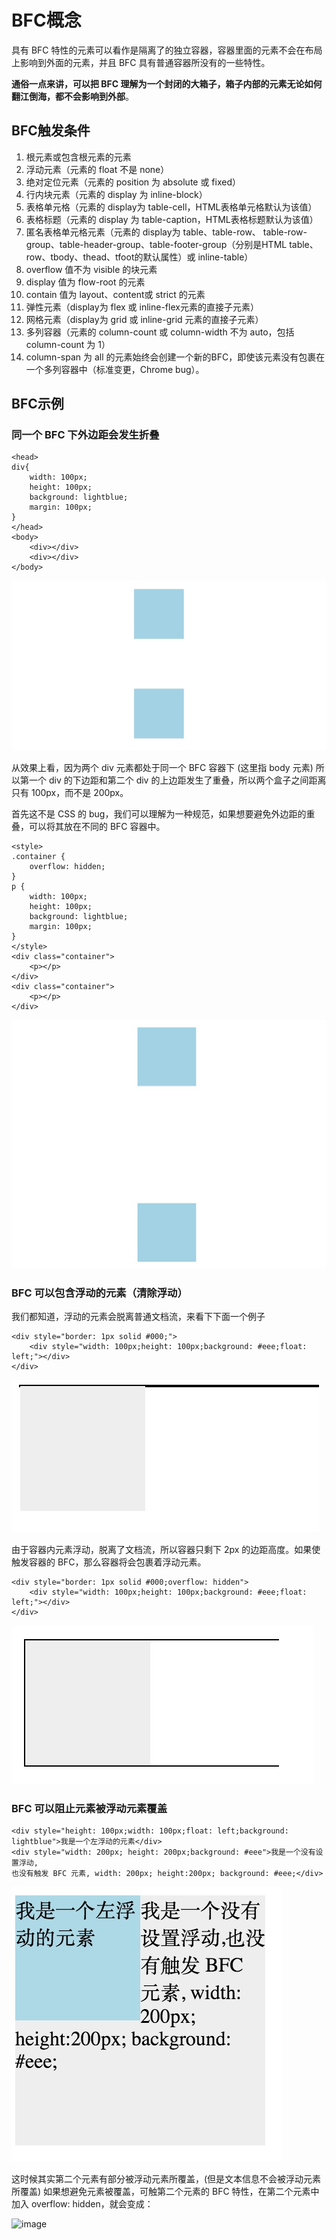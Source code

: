 # BFC概念

具有 BFC 特性的元素可以看作是隔离了的独立容器，容器里面的元素不会在布局上影响到外面的元素，并且 BFC 具有普通容器所没有的一些特性。

**通俗一点来讲，可以把 BFC 理解为一个封闭的大箱子，箱子内部的元素无论如何翻江倒海，都不会影响到外部**。

## BFC触发条件

1. 根元素或包含根元素的元素
1. 浮动元素（元素的 float 不是 none）
1. 绝对定位元素（元素的 position 为 absolute 或 fixed）
1. 行内块元素（元素的 display 为 inline-block）
1. 表格单元格（元素的 display为 table-cell，HTML表格单元格默认为该值）
1. 表格标题（元素的 display 为 table-caption，HTML表格标题默认为该值）
1. 匿名表格单元格元素（元素的 display为 table、table-row、 table-row-group、table-header-group、table-footer-group（分别是HTML table、row、tbody、thead、tfoot的默认属性）或 inline-table）
1. overflow 值不为 visible 的块元素
1. display 值为 flow-root 的元素
1. contain 值为 layout、content或 strict 的元素
1. 弹性元素（display为 flex 或 inline-flex元素的直接子元素）
1. 网格元素（display为 grid 或 inline-grid 元素的直接子元素）
1. 多列容器（元素的 column-count 或 column-width 不为 auto，包括 column-count 为 1）
1. column-span 为 all 的元素始终会创建一个新的BFC，即使该元素没有包裹在一个多列容器中（标准变更，Chrome bug）。

## BFC示例

### 同一个 BFC 下外边距会发生折叠

```
<head>
div{
    width: 100px;
    height: 100px;
    background: lightblue;
    margin: 100px;
}
</head>
<body>
    <div></div>
    <div></div>
</body>
```

![image](https://github.com/XiaoCheng123/markdownImg/blob/master/css%E5%9B%BE%E7%89%87/3.jpg?raw=true)

从效果上看，因为两个 div 元素都处于同一个 BFC 容器下 (这里指 body 元素) 所以第一个 div 的下边距和第二个 div 的上边距发生了重叠，所以两个盒子之间距离只有 100px，而不是 200px。

首先这不是 CSS 的 bug，我们可以理解为一种规范，如果想要避免外边距的重叠，可以将其放在不同的 BFC 容器中。

```
<style>
.container {
    overflow: hidden;
}
p {
    width: 100px;
    height: 100px;
    background: lightblue;
    margin: 100px;
}
</style>
<div class="container">
    <p></p>
</div>
<div class="container">
    <p></p>
</div>
```

![image](https://github.com/XiaoCheng123/markdownImg/blob/master/css%E5%9B%BE%E7%89%87/4.jpg?raw=true)

### BFC 可以包含浮动的元素（清除浮动）

我们都知道，浮动的元素会脱离普通文档流，来看下下面一个例子

```
<div style="border: 1px solid #000;">
    <div style="width: 100px;height: 100px;background: #eee;float: left;"></div>
</div>
```

![image](https://github.com/XiaoCheng123/markdownImg/blob/master/css%E5%9B%BE%E7%89%87/5.jpg?raw=true)

由于容器内元素浮动，脱离了文档流，所以容器只剩下 2px 的边距高度。如果使触发容器的 BFC，那么容器将会包裹着浮动元素。

```
<div style="border: 1px solid #000;overflow: hidden">
    <div style="width: 100px;height: 100px;background: #eee;float: left;"></div>
</div>
```

![image](https://github.com/XiaoCheng123/markdownImg/blob/master/css%E5%9B%BE%E7%89%87/6.png?raw=true)

### BFC 可以阻止元素被浮动元素覆盖

```
<div style="height: 100px;width: 100px;float: left;background: lightblue">我是一个左浮动的元素</div>
<div style="width: 200px; height: 200px;background: #eee">我是一个没有设置浮动, 
也没有触发 BFC 元素, width: 200px; height:200px; background: #eee;</div>
```

![image](https://github.com/XiaoCheng123/markdownImg/blob/master/css%E5%9B%BE%E7%89%87/7.jpg?raw=true)

这时候其实第二个元素有部分被浮动元素所覆盖，(但是文本信息不会被浮动元素所覆盖) 如果想避免元素被覆盖，可触第二个元素的 BFC 特性，在第二个元素中加入 overflow: hidden，就会变成：

![image](https://note.youdao.com/favicon.ico)